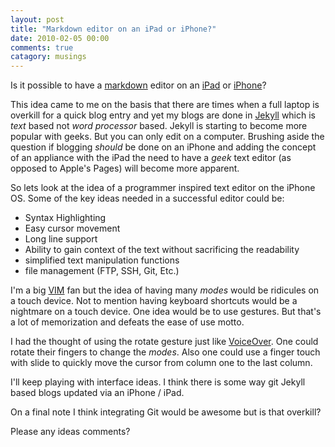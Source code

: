 ```yaml
---
layout: post
title: "Markdown editor on an iPad or iPhone?"
date: 2010-02-05 00:00
comments: true
catagory: musings
---
```

Is it possible to have a [markdown][] editor on an [iPad][] or [iPhone][]?

This idea came to me on the basis that there are times when a full laptop is
overkill for a quick blog entry and yet my blogs are done in [Jekyll][] which
is _text_ based not _word processor_ based. Jekyll is starting to become more
popular with geeks. But you can only edit on a computer. Brushing aside the
question if blogging _should_ be done on an iPhone and adding the concept of
an appliance with the iPad the need to have a _geek_ text editor (as opposed
to Apple's Pages) will become more apparent.

So lets look at the idea of a programmer inspired text editor on the iPhone
OS. Some of the key ideas needed in a successful editor could be:

* Syntax Highlighting
* Easy cursor movement
* Long line support
* Ability to gain context of the text without sacrificing the readability
* simplified text manipulation functions
* file management (FTP, SSH, Git, Etc.)

I'm a big [VIM][] fan but the idea of having many _modes_ would be ridicules
on a touch device. Not to mention having keyboard shortcuts would be a
nightmare on a touch device. One idea would be to use gestures. But that's a
lot of memorization and defeats the ease of use motto.

I had the thought of using the rotate gesture just like [VoiceOver][]. One
could rotate their fingers to change the _modes_. Also one could use a finger
touch with slide to quickly move the cursor from column one to the last
column.

I'll keep playing with interface ideas. I think there is some way git Jekyll
based blogs updated via an iPhone / iPad.

On a final note I think integrating Git would be awesome but is that overkill?

Please any ideas comments?

[markdown]: http://daringfireball.net/projects/markdown/syntax
[iPad]: http://www.apple.com/ipad/
[iPhone]: http://www.apple.com/iphone/
[Jekyll]: http://jekyllrb.com/
[VIM]: http://www.vim.org/
[VoiceOver]: http://www.apple.com/accessibility/iphone/vision.html

